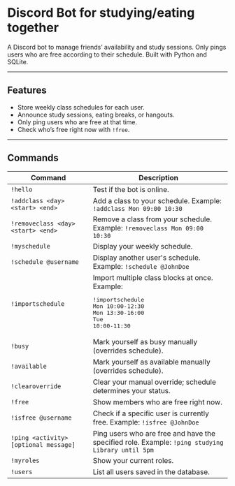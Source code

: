 # Discord Bot for studying/eating together

A Discord bot to manage friends’ availability and study sessions. Only pings users who are free according to their schedule. Built with Python and SQLite.

---

## Features

- Store weekly class schedules for each user.
- Announce study sessions, eating breaks, or hangouts.
- Only ping users who are free at that time.
- Check who’s free right now with `!free`.

---


## Commands

| Command | Description |
|---------|-------------|
| `!hello` | Test if the bot is online. |
| `!addclass <day> <start> <end>` | Add a class to your schedule. Example: `!addclass Mon 09:00 10:30` |
| `!removeclass <day> <start> <end>` | Remove a class from your schedule. Example: `!removeclass Mon 09:00 10:30` |
| `!myschedule` | Display your weekly schedule. |
| `!schedule @username` | Display another user's schedule. Example: `!schedule @JohnDoe` |
| `!importschedule` | Import multiple class blocks at once. Example:<br> <pre>!importschedule<br>Mon 10:00-12:30<br>Mon 13:30-16:00<br>Tue 10:00-11:30</pre> |
| `!busy` | Mark yourself as busy manually (overrides schedule). |
| `!available` | Mark yourself as available manually (overrides schedule). |
| `!clearoverride` | Clear your manual override; schedule determines your status. |
| `!free` | Show members who are free right now. |
| `!isfree @username` | Check if a specific user is currently free. Example: `!isfree @JohnDoe` |
| `!ping <activity> [optional message]` | Ping users who are free and have the specified role. Example: `!ping studying Library until 5pm` |
| `!myroles` | Show your current roles. |
| `!users` | List all users saved in the database. |
